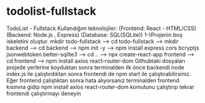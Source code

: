 # todolist-fullstack
TodoList - Fullstack
Kullandığım teknolojiler:
(Frontend: React - HTML/CSS) 
(Backend: Node.js , Express)
(Database: SQL(SQLite))
1-)Projenin boş iskeletini oluştur.
mkdir todo-fullstack -->
cd todo-fullstack -->
mkdir backend -->
cd backend -->
npm init -y -->
npm install express cors bcryptjs jsonwebtoken better-sqlite3 -->
cd .. -->
npx create-react-app frontend -->
cd frontend --> 
npm install axios react-router-dom 
Githubtaki dosyaları projede yerlerine koyduktan sonra terminalden ilk önce backendi node index.js ile çalıştırdıktan sonra frontendi de npm start ile çalıştırabilirsiniz. Eğer frontend çalıştıktan sonra hata alıyorsanız terminalden frontend kısmına gidip npm install axios react-router-dom komutunu çalıştırıp tekrar frontendi çalıştırmayı deneyin


